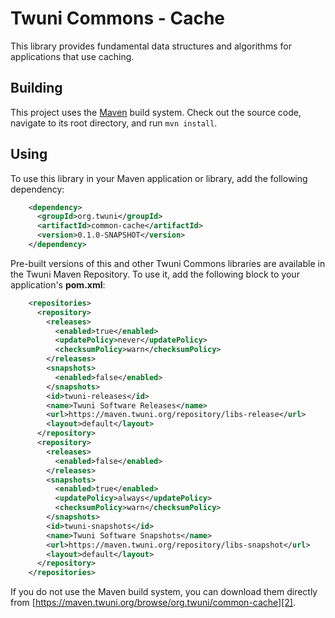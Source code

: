 # Twuni Commons - Cache

This library provides fundamental data structures and algorithms for applications that use caching.

## Building

This project uses the [Maven][1] build system. Check out the source code, navigate to its root
directory, and run `mvn install`.

 [1]: http://maven.apache.org/

## Using

To use this library in your Maven application or library, add the following dependency:

```xml
    <dependency>
      <groupId>org.twuni</groupId>
      <artifactId>common-cache</artifactId>
      <version>0.1.0-SNAPSHOT</version>
    </dependency>
```

Pre-built versions of this and other Twuni Commons libraries are available in the Twuni
Maven Repository. To use it, add the following block to your application's **pom.xml**:

```xml
    <repositories>
      <repository>
        <releases>
          <enabled>true</enabled>
          <updatePolicy>never</updatePolicy>
          <checksumPolicy>warn</checksumPolicy>
        </releases>
        <snapshots>
          <enabled>false</enabled>
        </snapshots>
        <id>twuni-releases</id>
        <name>Twuni Software Releases</name>
        <url>https://maven.twuni.org/repository/libs-release</url>
        <layout>default</layout>
      </repository>
      <repository>
        <releases>
          <enabled>false</enabled>
        </releases>
        <snapshots>
          <enabled>true</enabled>
          <updatePolicy>always</updatePolicy>
          <checksumPolicy>warn</checksumPolicy>
        </snapshots>
        <id>twuni-snapshots</id>
        <name>Twuni Software Snapshots</name>
        <url>https://maven.twuni.org/repository/libs-snapshot</url>
        <layout>default</layout>
      </repository>
    </repositories>
```

If you do not use the Maven build system, you can download them directly from
[https://maven.twuni.org/browse/org.twuni/common-cache][2].

 [2]: https://maven.twuni.org/browse/org.twuni/common-cache
